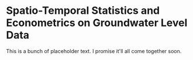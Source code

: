 # Spatio-Temporal Statistics and Econometrics on Groundwater Level Data
This is a bunch of placeholder text. I promise it'll all come together soon.